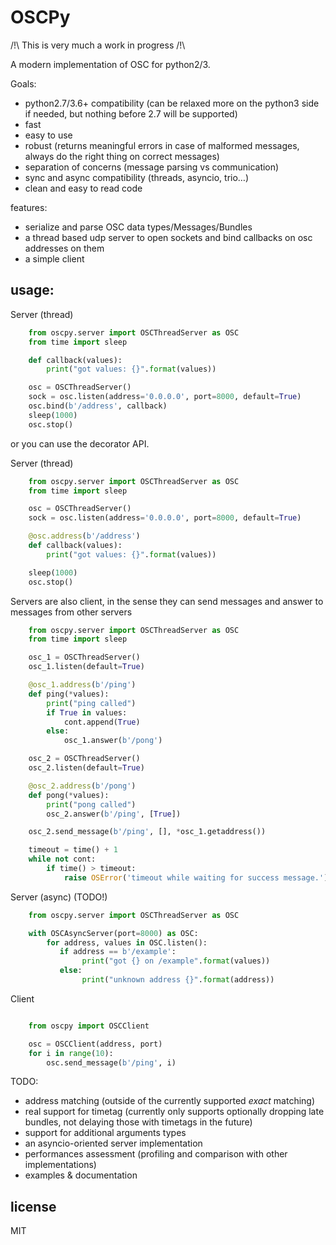 OSCPy
=====

/!\ This is very much a work in progress /!\

A modern implementation of OSC for python2/3.

Goals:
- python2.7/3.6+ compatibility (can be relaxed more on the python3 side if needed, but nothing before 2.7 will be supported)
- fast
- easy to use
- robust (returns meaningful errors in case of malformed messages, always do the right thing on correct messages)
- separation of concerns (message parsing vs communication)
- sync and async compatibility (threads, asyncio, trio…)
- clean and easy to read code

features:
- serialize and parse OSC data types/Messages/Bundles
- a thread based udp server to open sockets and bind callbacks on osc addresses on them
- a simple client


usage:
------

Server (thread)
```python
    from oscpy.server import OSCThreadServer as OSC
    from time import sleep

    def callback(values):
        print("got values: {}".format(values))

    osc = OSCThreadServer()
    sock = osc.listen(address='0.0.0.0', port=8000, default=True)
    osc.bind(b'/address', callback)
    sleep(1000)
    osc.stop()
```

or you can use the decorator API.

Server (thread)
```python
    from oscpy.server import OSCThreadServer as OSC
    from time import sleep

    osc = OSCThreadServer()
    sock = osc.listen(address='0.0.0.0', port=8000, default=True)

    @osc.address(b'/address')
    def callback(values):
        print("got values: {}".format(values))

    sleep(1000)
    osc.stop()
```

Servers are also client, in the sense they can send messages and answer to
messages from other servers
```python
    from oscpy.server import OSCThreadServer as OSC
    from time import sleep

    osc_1 = OSCThreadServer()
    osc_1.listen(default=True)

    @osc_1.address(b'/ping')
    def ping(*values):
        print("ping called")
        if True in values:
            cont.append(True)
        else:
            osc_1.answer(b'/pong')

    osc_2 = OSCThreadServer()
    osc_2.listen(default=True)

    @osc_2.address(b'/pong')
    def pong(*values):
        print("pong called")
        osc_2.answer(b'/ping', [True])

    osc_2.send_message(b'/ping', [], *osc_1.getaddress())

    timeout = time() + 1
    while not cont:
        if time() > timeout:
            raise OSError('timeout while waiting for success message.')
```


Server (async) (TODO!)
```python
    from oscpy.server import OSCThreadServer as OSC

    with OSCAsyncServer(port=8000) as OSC:
        for address, values in OSC.listen():
           if address == b'/example':
                print("got {} on /example".format(values))
           else:
                print("unknown address {}".format(address))
```

Client
```python

    from oscpy import OSCClient

    osc = OSCClient(address, port)
    for i in range(10):
        osc.send_message(b'/ping', i)
```

TODO:
- address matching (outside of the currently supported *exact* matching)
- real support for timetag (currently only supports optionally dropping late bundles, not delaying those with timetags in the future)
- support for additional arguments types
- an asyncio-oriented server implementation
- performances assessment (profiling and comparison with other implementations)
- examples & documentation

license
-------

MIT
